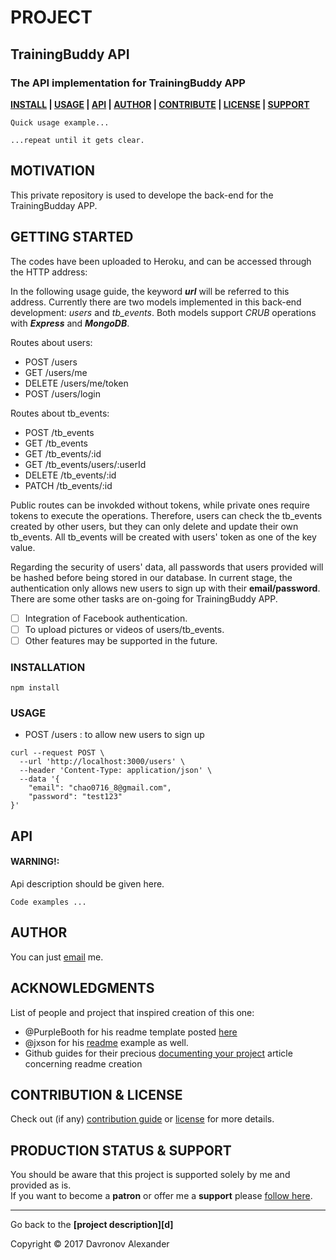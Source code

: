 <!-- [![Image caption](/project.logo.jpg)](#) -->

# PROJECT
## TrainingBuddy API
### The API implementation for TrainingBuddy APP

**[INSTALL][i] | [USAGE][u] | [API][a] | [AUTHOR][auth] | [CONTRIBUTE][cpl] | [LICENSE][cpl] | [SUPPORT][ps]**

```
Quick usage example...
```

```
...repeat until it gets clear.
```
## MOTIVATION
This private repository is used to develope the back-end for the TrainingBudday APP.

## GETTING STARTED
[gt]: #getting-started 'Getting started guide'

The codes have been uploaded to Heroku, and can be accessed through the HTTP address:

In the following usage guide, the keyword **_url_** will be referred to this address.
Currently there are two models implemented in this back-end development: _users_ and _tb_events_. Both models support *CRUB* operations with **_Express_** and **_MongoDB_**.

Routes about users:
- POST /users
- GET /users/me
- DELETE /users/me/token
- POST /users/login

Routes about tb_events:
- POST /tb_events
- GET /tb_events
- GET /tb_events/:id
- GET /tb_events/users/:userId
- DELETE /tb_events/:id
- PATCH /tb_events/:id

Public routes can be invokded without tokens, while private ones require tokens to execute the operations. 
Therefore, users can check the tb_events created by other users, but they can only delete and update their own tb_events.
All tb_events will be created with users' token as one of the key value. 

Regarding the security of users' data, all passwords that users provided will be hashed before being stored in our database. In current stage, the authentication only allows new users to sign up with their **email/password**. There are some other tasks are on-going for TrainingBuddy APP.

- [ ] Integration of Facebook authentication.
- [ ] To upload pictures or videos of users/tb_events.
- [ ] Other features may be supported in the future.

### INSTALLATION
[i]: #install 'The required libraries' 

```
npm install
```

### USAGE
[u]: #usage 'Product usage'

- POST /users : to allow new users to sign up 
```
curl --request POST \
  --url 'http://localhost:3000/users' \
  --header 'Content-Type: application/json' \
  --data '{
	"email": "chao0716_8@gmail.com",
	"password": "test123"
}'
```

## API
[a]: #api 'Module\'s API description'

#### WARNING!:   
Api description should be given here.
```
Code examples ...
```

## AUTHOR
[auth]: #author 'Credits & author\'s contacts info '
You can just [email](chao700716@gmail.com) me.

## ACKNOWLEDGMENTS
[acc]: acknowledgments

List of people and project that inspired creation of this one:

- @PurpleBooth for his readme template posted [here](https://gist.github.com/PurpleBooth/109311bb0361f32d87a2)
- @jxson for his [readme](https://gist.github.com/jxson/1784669) example as well.
- Github guides for their precious [documenting your project](https://guides.github.com/features/wikis/#creating-a-readme) article concerning readme creation
## CONTRIBUTION & LICENSE
[cpl]:#contribution--license 'Contribution guide & license info'

Check out (if any) <a href='/CONTRIBUTION'>contribution guide</a> or <a href='/LICENSE'>license</a> for more details.

## PRODUCTION STATUS & SUPPORT
[ps]: #production-status--support 'Production use disclaimer & support info'

You should be aware that this project is supported solely by me and provided as is.
<br>If you want to become a **patron** or offer me a **support** please [follow here][auth].

<hr>

Go back to the **[project description][d]**

Copyright © 2017 Davronov Alexander 
